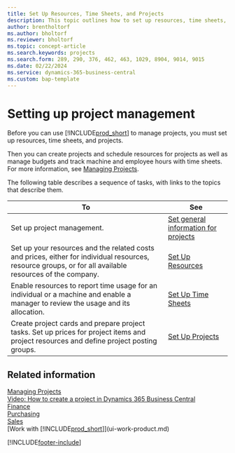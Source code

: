 ```yaml
---
title: Set Up Resources, Time Sheets, and Projects
description: This topic outlines how to set up resources, time sheets, to manage projects and their budgets.
author: brentholtorf
ms.author: bholtorf
ms.reviewer: bholtorf
ms.topic: concept-article
ms.search.keywords: projects
ms.search.form: 289, 290, 376, 462, 463, 1029, 8904, 9014, 9015
ms.date: 02/22/2024
ms.service: dynamics-365-business-central
ms.custom: bap-template
---
```

# Setting up project management

Before you can use [!INCLUDE[prod_short](includes/prod_short.md)] to manage projects, you must set up resources, time sheets, and projects.

Then you can create projects and schedule resources for projects as well as manage budgets and track machine and employee hours with time sheets. For more information, see [Managing Projects](projects-manage-projects.md).  

The following table describes a sequence of tasks, with links to the topics that describe them.

| To | See |
| --- | --- |
| Set up project management.|[Set general information for projects](projects-how-setup-jobs.md#to-set-general-information-for-projects)|
| Set up your resources and the related costs and prices, either for individual resources, resource groups, or for all available resources of the company. |[Set Up Resources](projects-how-setup-resources.md) |
| Enable resources to report time usage for an individual or a machine and enable a manager to review the usage and its allocation. |[Set Up Time Sheets](projects-how-setup-time-sheets.md) |
| Create project cards and prepare project tasks. Set up prices for project items and project resources and define project posting groups. |[Set Up Projects](projects-how-setup-jobs.md) |

## Related information

[Managing Projects](projects-manage-projects.md)  
[Video: How to create a project in Dynamics 365 Business Central](https://www.youtube.com/watch?v=VqaPWr7BWmw)  
[Finance](finance.md)  
[Purchasing](purchasing-manage-purchasing.md)  
[Sales](sales-manage-sales.md)  
[Work with [!INCLUDE[prod_short](includes/prod_short.md)]](ui-work-product.md)  

[!INCLUDE[footer-include](includes/footer-banner.md)]
